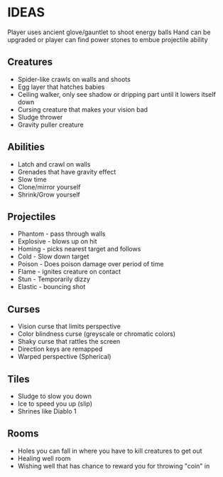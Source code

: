 # IDEAS

Player uses ancient glove/gauntlet to shoot energy balls
Hand can be upgraded or player can find power stones to embue projectile ability

## Creatures

- Spider-like crawls on walls and shoots
- Egg layer that hatches babies
- Ceiling walker, only see shadow or dripping part until it lowers itself down
- Cursing creature that makes your vision bad
- Sludge thrower
- Gravity puller creature

## Abilities

- Latch and crawl on walls
- Grenades that have gravity effect
- Slow time
- Clone/mirror yourself
- Shrink/Grow yourself

## Projectiles

- Phantom - pass through walls
- Explosive - blows up on hit
- Homing - picks nearest target and follows
- Cold - Slow down target
- Poison - Does poison damage over period of time
- Flame - ignites creature on contact
- Stun - Temporarily dizzy
- Elastic - bouncing shot

## Curses

- Vision curse that limits perspective
- Color blindness curse (greyscale or chromatic colors)
- Shaky curse that rattles the screen
- Direction keys are remapped
- Warped perspective (Spherical)

## Tiles

- Sludge to slow you down
- Ice to speed you up (slip)
- Shrines like Diablo 1

## Rooms

- Holes you can fall in where you have to kill creatures to get out
- Healing well room
- Wishing well that has chance to reward you for throwing "coin" in
